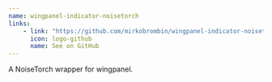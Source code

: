 ```yaml
---
name: wingpanel-indicator-noisetorch
links: 
    - link: "https://github.com/mirkobrombin/wingpanel-indicator-noisetorch"
      icon: logo-github
      name: See on GitHub
---
```

<p>A NoiseTorch wrapper for wingpanel.</p>
